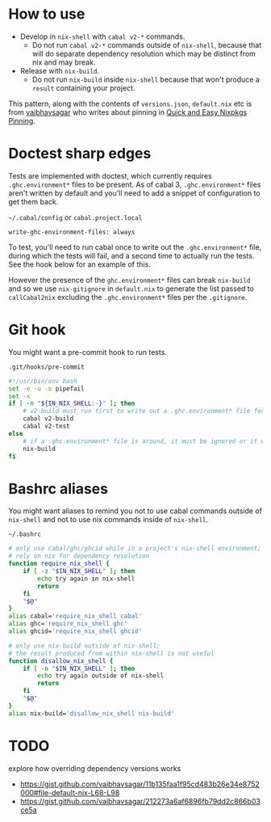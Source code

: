 # How to use

* Develop in `nix-shell` with `cabal v2-*` commands.
    * Do not run `cabal v2-*` commands outside of `nix-shell`, because that will do separate dependency resolution which may be distinct from nix and may break.
* Release with `nix-build`.
    * Do not run `nix-build` inside `nix-shell` because that won't produce a `result` containing your project.

This pattern, along with the contents of `versions.json`, `default.nix` etc is from [vaibhavsagar](http://github.com/vaibhavsagar) who writes about pinning in [Quick and Easy Nixpkgs Pinning](https://vaibhavsagar.com/blog/2018/05/27/quick-easy-nixpkgs-pinning/).

# Doctest sharp edges

Tests are implemented with doctest, which currently requires `.ghc.environment*` files to be present.
As of cabal 3, `.ghc.environment*` files aren't written by default and you'll need to add a snippet of configuration to get them back.

`~/.cabal/config` or `cabal.project.local`
```
write-ghc-environment-files: always
```

To test, you'll need to run cabal once to write out the `.ghc.environment*` file, during which the tests will fail, and a second time to actually run the tests. See the hook below for an example of this.

However the presence of the `ghc.environment*` files can break `nix-build` and so we use `nix-gitignore` in `default.nix` to generate the list passed to `callCabal2nix` excluding the `.ghc.environment*` files per the `.gitignore`.

# Git hook

You might want a pre-commit hook to run tests.

`.git/hooks/pre-commit`
```sh
#!/usr/bin/env bash
set -e -u -o pipefail
set -x
if [ -n "${IN_NIX_SHELL:-}" ]; then
    # v2-build must run first to write out a .ghc.environment* file for doctest to use
    cabal v2-build
    cabal v2-test
else
    # if a .ghc.environment* file is around, it must be ignored or it will break the isolated nix-build
    nix-build
fi
```

# Bashrc aliases

You might want aliases to remind you not to use cabal commands outside of `nix-shell` and not to use nix commands inside of `nix-shell`.

`~/.bashrc`
```sh
# only use cabal/ghc/ghcid while in a project's nix-shell environment;
# rely on nix for dependency resolution
function require_nix_shell {
    if [ -z "$IN_NIX_SHELL" ]; then
        echo try again in nix-shell
        return
    fi
    "$@"
}
alias cabal='require_nix_shell cabal'
alias ghc='require_nix_shell ghc'
alias ghcid='require_nix_shell ghcid'
```
```sh
# only use nix-build outside of nix-shell;
# the result produced from within nix-shell is not useful
function disallow_nix_shell {
    if [ -n "$IN_NIX_SHELL" ]; then
        echo try again outside of nix-shell
        return
    fi
    "$@"
}
alias nix-build='disallow_nix_shell nix-build'
```

# TODO

explore how overriding dependency versions works

* https://gist.github.com/vaibhavsagar/11b135faa1f95cd483b26e34e8752000#file-default-nix-L68-L98
* https://gist.github.com/vaibhavsagar/212273a6af6896fb79dd2c866b03ce5a
